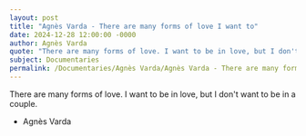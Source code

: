 ```yaml
---
layout: post
title: "Agnès Varda - There are many forms of love I want to"
date: 2024-12-28 12:00:00 -0000
author: Agnès Varda
quote: "There are many forms of love. I want to be in love, but I don't want to be in a couple."
subject: Documentaries
permalink: /Documentaries/Agnès Varda/Agnès Varda - There are many forms of love I want to
---
```


There are many forms of love. I want to be in love, but I don't want to be in a couple.

- Agnès Varda
